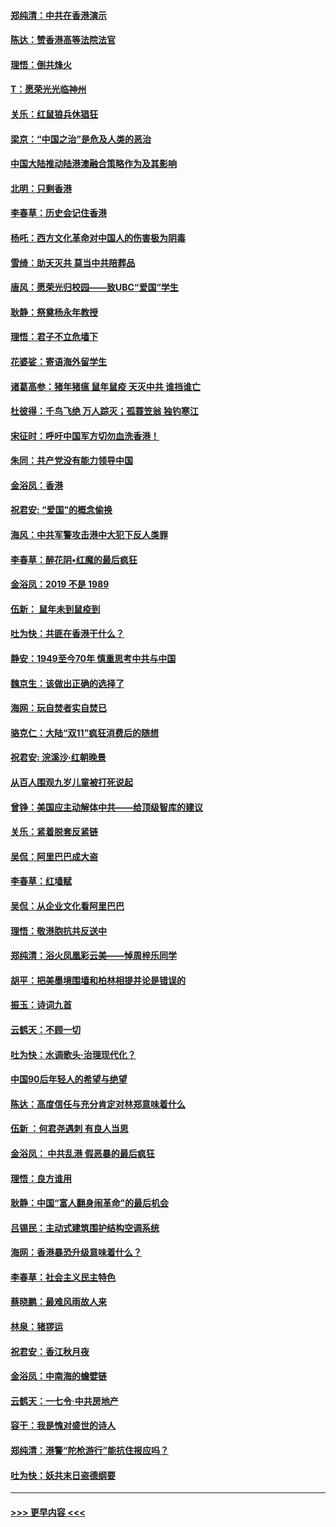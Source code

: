 #### [郑纯清：中共在香港演示](../pages/nsc993/n11670539.md?t=11212311) 
#### [陈达：赞香港高等法院法官](../pages/nsc993/n11669542.md?t=11212311) 
#### [理悟：倒共烽火](../pages/nsc993/n11668844.md?t=11212311) 
#### [T：愿荣光光临神州](../pages/nsc993/n11668421.md?t=11212311) 
#### [关乐：红鼠狼兵休猖狂](../pages/nsc993/n11668378.md?t=11212311) 
#### [梁京：“中国之治”是危及人类的恶治](../pages/nsc993/n11668328.md?t=11212311) 
#### [中国大陆推动陆港澳融合策略作为及其影响](../pages/nsc993/n11668157.md?t=11212311) 
#### [北明：只剩香港](../pages/nsc993/n11668002.md?t=11212311) 
#### [李春草：历史会记住香港](../pages/nsc993/n11667927.md?t=11212311) 
#### [杨吒：西方文化革命对中国人的伤害极为阴毒](../pages/nsc993/n11664521.md?t=11212311) 
#### [雪绮：助天灭共 莫当中共陪葬品](../pages/nsc993/n11662650.md?t=11212311) 
#### [唐风：愿荣光归校园——致UBC“爱国”学生](../pages/nsc993/n11662194.md?t=11212311) 
#### [耿静：祭奠杨永年教授](../pages/nsc993/n11662514.md?t=11212311) 
#### [理悟：君子不立危墙下](../pages/nsc993/n11662172.md?t=11212311) 
#### [花婆娑：寄语海外留学生](../pages/nsc993/n11662121.md?t=11212311) 
#### [诸葛高参：猪年猪瘟 鼠年鼠疫 天灭中共 谁挡谁亡](../pages/nsc993/n11661980.md?t=11212311) 
#### [杜彼得：千鸟飞绝 万人踪灭；孤蓑笠翁 独钓寒江](../pages/nsc993/n11661170.md?t=11212311) 
#### [宋征时：呼吁中国军方切勿血洗香港！](../pages/nsc993/n11415318.md?t=11212311) 
#### [朱同：共产党没有能力领导中国](../pages/nsc993/n11660421.md?t=11212311) 
#### [金浴凤：香港](../pages/nsc993/n11660419.md?t=11212311) 
#### [祝君安: “爱国”的概念偷换](../pages/nsc993/n11659706.md?t=11212311) 
#### [海风：中共军警攻击港中大犯下反人类罪](../pages/nsc993/n11659632.md?t=11212311) 
#### [李春草：醉花阴•红魔的最后疯狂](../pages/nsc993/n11659287.md?t=11212311) 
#### [金浴凤：2019 不是 1989](../pages/nsc993/n11657663.md?t=11212311) 
#### [伍新： 鼠年未到鼠疫到](../pages/nsc993/n11655098.md?t=11212311) 
#### [吐为快：共匪在香港干什么？](../pages/nsc993/n11654891.md?t=11212311) 
#### [静安：1949至今70年 慎重思考中共与中国](../pages/nsc993/n11651244.md?t=11212311) 
#### [魏京生：该做出正确的选择了](../pages/nsc993/n11653084.md?t=11212311) 
#### [海网：玩自焚者实自焚已](../pages/nsc993/n11652423.md?t=11212311) 
#### [骆克仁：大陆“双11”疯狂消费后的随想](../pages/nsc993/n11652305.md?t=11212311) 
#### [祝君安: 浣溪沙·红朝晚景](../pages/nsc993/n11652258.md?t=11212311) 
#### [从百人围观九岁儿童被打死说起](../pages/nsc993/n11651030.md?t=11212311) 
#### [曾铮：美国应主动解体中共——给顶级智库的建议](../pages/nsc993/n11649888.md?t=11212311) 
#### [关乐：紧着脱套反紧链](../pages/nsc993/n11649069.md?t=11212311) 
#### [吴侃：阿里巴巴成大盗](../pages/nsc993/n11645523.md?t=11212311) 
#### [李春草：红墙赋](../pages/nsc993/n11646389.md?t=11212311) 
#### [吴侃：从企业文化看阿里巴巴](../pages/nsc993/n11645476.md?t=11212311) 
#### [理悟：敬港胞抗共反送中](../pages/nsc993/n11645466.md?t=11212311) 
#### [郑纯清：浴火凤凰彩云美——悼周梓乐同学](../pages/nsc993/n11645155.md?t=11212311) 
#### [胡平：把美墨境围墙和柏林相提并论是错误的](../pages/nsc993/n11645134.md?t=11212311) 
#### [振玉：诗词九首](../pages/nsc993/n11644081.md?t=11212311) 
#### [云鹤天：不顾一切](../pages/nsc993/n11643508.md?t=11212311) 
#### [吐为快：水调歌头·治理现代化？](../pages/nsc993/n11643485.md?t=11212311) 
#### [中国90后年轻人的希望与绝望](../pages/nsc993/n11642317.md?t=11212311) 
#### [陈达：高度信任与充分肯定对林郑意味着什么](../pages/nsc993/n11641441.md?t=11212311) 
#### [伍新 ：何君尧遇刺 有良人当思](../pages/nsc993/n11641503.md?t=11212311) 
#### [金浴凤： 中共乱港  假恶暴的最后疯狂](../pages/nsc993/n11641495.md?t=11212311) 
#### [理悟：良方谁用](../pages/nsc993/n11641463.md?t=11212311) 
#### [耿静：中国“富人翻身闹革命”的最后机会](../pages/nsc993/n11640655.md?t=11212311) 
#### [吕锡民：主动式建筑围护结构空调系统](../pages/nsc993/n11640168.md?t=11212311) 
#### [海网：香港暴恐升级意味着什么？](../pages/nsc993/n11635904.md?t=11212311) 
#### [李春草：社会主义民主特色](../pages/nsc993/n11634657.md?t=11212311) 
#### [蔡晓鹏：最难风雨故人来](../pages/nsc993/n11633145.md?t=11212311) 
#### [林泉：猪猡运](../pages/nsc993/n11631469.md?t=11212311) 
#### [祝君安：香江秋月夜](../pages/nsc993/n11631440.md?t=11212311) 
#### [金浴凤：中南海的蟾嬖链](../pages/nsc993/n11631290.md?t=11212311) 
#### [云鹤天：一七令·中共房地产](../pages/nsc993/n11630084.md?t=11212311) 
#### [容干：我是愧对盛世的诗人](../pages/nsc993/n11630059.md?t=11212311) 
#### [郑纯清：港警“陀枪游行”能抗住报应吗？](../pages/nsc993/n11629999.md?t=11212311) 
#### [吐为快：妖共末日盗德纲要](../pages/nsc993/n11628610.md?t=11212311) 

----
#### [ >>> 更早内容 <<< ](../indexes/nsc993-earlier.md)

